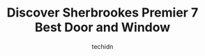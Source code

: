 ---
layout: ampstory
image: https://i0.wp.com/www.auto.or.id/wp-content/uploads/2023/06/portes-et-fenc3aatres-plus-0-sherbrooke-1686325819.jpeg?resize=640,853
author: techidn
featured: false
description: Sherbrooke, Quebec, Canada is a haven for Door and Window enthusiasts, boasting an impressive array of 7 top-notch establishments. Whether youre a seasoned connoisseur or simply curious to 
title: Discover Sherbrookes Premier 7 Best Door and Window
cover:
   title: Discover Sherbrookes Premier 7 Best Door and Window
   subtitle: AUTO.OR.ID
   background: https://www.auto.or.id/wp-content/uploads/2023/06/portes-et-fenc3aatres-plus-0-sherbrooke-1686325819.jpeg

pages: 
 - layout: thirds
   top: <h1>#1 Caron & Guay Inc</h1>
   bottom: "<p>WE have ordered our windows for our house from Caron & Guay. The Service received was very professional. Our Sales Representative was Eric Charland. Also his Supervisor B</p>"
   background: https://www.auto.or.id/wp-content/uploads/2023/06/portes-et-fenc3aatres-plus-1-sherbrooke-1686325821.jpeg
   backgroundblur: true
 - layout: thirds
   top: <h1>#2 Vaillancourt Portes et Fenêtres - Sherbrooke</h1>
   bottom: "<p>4710 Boul Bourque local 101, Sherbrooke, QC J1N 2A8, Canada</p>"
   background: https://www.auto.or.id/wp-content/uploads/2023/06/portes-et-fenc3aatres-plus-2-sherbrooke-1686325821.jpeg
   cta:
      link: https://www.auto.or.id/discover-sherbrookes-premier-7-best-door-and-window/
      text: Discover Sherbrookes Premier 7 Best Door and Window
 - layout: thirds
   top: <h1>#3 Portes et Moulures Dépôt</h1>
   bottom: "<p>31 Chem. Godin, Sherbrooke, QC J1R 0S6, Canada</p>"
   background: https://images.unsplash.com/photo-1551727324-355cda9f1884?ixlib=rb-4.0.3&ixid=MnwxMjA3fDB8MHxwaG90by1wYWdlfHx8fGVufDB8fHx8&auto=format&fit=crop&w=640&h=853&q=80
   cta:
      link: https://www.auto.or.id/discover-sherbrookes-premier-7-best-door-and-window/
      text: Discover Sherbrookes Premier 7 Best Door and Window
 - layout: thirds
   top: <h1>#4 Fenexart, une signature de Contracto 2000 inc.</h1>
   bottom: "<p>4376 Boul Bourque, Sherbrooke, QC J1N 1S3, Canada</p>"
   background: https://images.unsplash.com/photo-1608585813346-61d43d84de94?ixlib=rb-4.0.3&ixid=MnwxMjA3fDB8MHxwaG90by1wYWdlfHx8fGVufDB8fHx8&auto=format&fit=crop&w=640&h=853&q=80
   cta:
      link: https://www.auto.or.id/discover-sherbrookes-premier-7-best-door-and-window/
      text: Discover Sherbrookes Premier 7 Best Door and Window
 - layout: thirds
   top: <h1>#5 Fenplast - Portes et fenêtres Signature</h1>
   bottom: "<p>4699 Boul Bourque, Sherbrooke, QC J1N 2G6, Canada</p>"
   background: https://images.unsplash.com/photo-1568738836391-d15d766832ad?ixlib=rb-4.0.3&ixid=MnwxMjA3fDB8MHxwaG90by1wYWdlfHx8fGVufDB8fHx8&auto=format&fit=crop&w=640&h=853&q=80
   cta:
      link: https://www.auto.or.id/discover-sherbrookes-premier-7-best-door-and-window/
      text: Discover Sherbrookes Premier 7 Best Door and Window
 - layout: thirds
   top: <h1>#6 Sherbrooke portes et fenêtres</h1>
   bottom: "<p>624 Rue du Conseil, Sherbrooke, QC J1G 1K5, Canada</p>"
   background: https://images.unsplash.com/photo-1622398703904-7ae5d55f8e1a?ixlib=rb-4.0.3&ixid=MnwxMjA3fDB8MHxwaG90by1wYWdlfHx8fGVufDB8fHx8&auto=format&fit=crop&w=640&h=853&q=80
   cta:
      link: https://www.auto.or.id/discover-sherbrookes-premier-7-best-door-and-window/
      text: Discover Sherbrookes Premier 7 Best Door and Window
 - layout: thirds
   top: <h1>#7 Profenex Inc</h1>
   bottom: "<p>4890 Bd Industriel, Sherbrooke, QC J1R 0P4, Canada</p>"
   background: https://images.unsplash.com/photo-1573661687979-b1fe429b9da3?ixlib=rb-4.0.3&ixid=MnwxMjA3fDB8MHxwaG90by1wYWdlfHx8fGVufDB8fHx8&auto=format&fit=crop&w=640&h=853&q=80
   cta:
      link: https://www.auto.or.id/discover-sherbrookes-premier-7-best-door-and-window/
      text: Discover Sherbrookes Premier 7 Best Door and Window
 - layout: thirds
   middle: Continue reading...
   background: https://images.unsplash.com/photo-1619844175408-c05947985e2d?ixlib=rb-4.0.3&ixid=MnwxMjA3fDB8MHxwaG90by1wYWdlfHx8fGVufDB8fHx8&auto=format&fit=crop&w=640&h=853&q=80
   cta:
      link: https://www.auto.or.id/discover-sherbrookes-premier-7-best-door-and-window/
      text: Discover Sherbrookes Premier 7 Best Door and Window

---